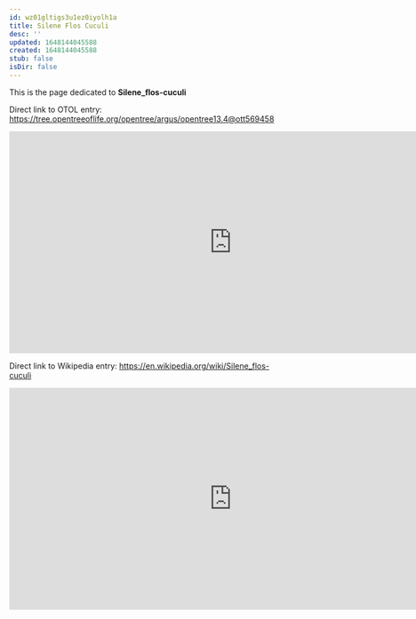 ```yaml
---
id: wz01gltigs3u1ez0iyolh1a
title: Silene Flos Cuculi
desc: ''
updated: 1648144045588
created: 1648144045588
stub: false
isDir: false
---
```

This is the page dedicated to **Silene_flos-cuculi**


Direct link to OTOL entry: https://tree.opentreeoflife.org/opentree/argus/opentree13.4@ott569458



<html>
    <body>
    <iframe src="https://tree.opentreeoflife.org/opentree/argus/opentree13.4@ott569458"
    width="800" height="400" frameborder="0" allowfullscreen> </iframe>
    </body>
</html>
    


Direct link to Wikipedia entry: https://en.wikipedia.org/wiki/Silene_flos-cuculi



<html>
    <body>
    <iframe src="https://en.wikipedia.org/wiki/Silene_flos-cuculi"
    width="800" height="400" frameborder="0" allowfullscreen> </iframe>
    </body>
</html>
    
